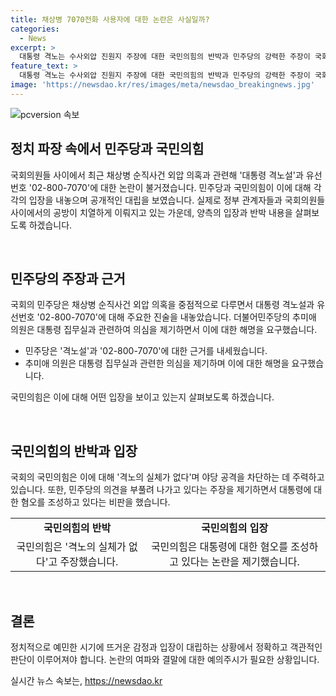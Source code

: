 ```yaml
---
title: 채상병 7070전화 사용자에 대한 논란은 사실일까?
categories:
  - News
excerpt: >
  대통령 격노는 수사외압 진원지 주장에 대한 국민의힘의 반박과 민주당의 강력한 주장이 국회에서 공개토론으로 이어졌다. 민주당은 채상병 순직사건 외압 의혹을 조명하며 대통령의 격노를 확인해야 한다고 강조했고, 국민의힘은 근거 없는 주장이라고 반박했다. 양당은 각자 입장을 강력히 주장하며 격론을 이어가는 가운데, 대통령 격노설을 둘러싼 논쟁이 전개되고 있다.
feature_text: >
  대통령 격노는 수사외압 진원지 주장에 대한 국민의힘의 반박과 민주당의 강력한 주장이 국회에서 공개토론으로 이어졌다. 민주당은 채상병 순직사건 외압 의혹을 조명하며 대통령의 격노를 확인해야 한다고 강조했고, 국민의힘은 근거 없는 주장이라고 반박했다. 양당은 각자 입장을 강력히 주장하며 격론을 이어가는 가운데, 대통령 격노설을 둘러싼 논쟁이 전개되고 있다.
image: 'https://newsdao.kr/res/images/meta/newsdao_breakingnews.jpg'
---
```


<p><img src="https://newsdao.kr/res/images/meta/newsdao_breakingnews.jpg" alt="pcversion 속보" /></p>

<h2 data-ke-size="size26">정치 파장 속에서 민주당과 국민의힘</h2>

<p>국회의원들 사이에서 최근 채상병 순직사건 외압 의혹과 관련해 '대통령 격노설'과 유선번호 '02-800-7070'에 대한 논란이 불거졌습니다. 민주당과 국민의힘이 이에 대해 각각의 입장을 내놓으며 공개적인 대립을 보였습니다. 실제로 정부 관계자들과 국회의원들 사이에서의 공방이 치열하게 이뤄지고 있는 가운데, 양측의 입장과 반박 내용을 살펴보도록 하겠습니다. </p>

<p data-ke-size="size16">&nbsp;</p>

<h2 data-ke-size="size24">민주당의 주장과 근거</h2>

<p>국회의 민주당은 채상병 순직사건 외압 의혹을 중점적으로 다루면서 대통령 격노설과 유선번호 '02-800-7070'에 대해 주요한 진술을 내놓았습니다. 더불어민주당의 추미애 의원은 대통령 집무실과 관련하여 의심을 제기하면서 이에 대한 해명을 요구했습니다. </p>

<ul>
  <li>민주당은 '격노설'과 '02-800-7070'에 대한 근거를 내세웠습니다.</li>
  <li>추미애 의원은 대통령 집무실과 관련한 의심을 제기하며 이에 대한 해명을 요구했습니다.</li>
</ul>

<p>국민의힘은 이에 대해 어떤 입장을 보이고 있는지 살펴보도록 하겠습니다. </p>

<p data-ke-size="size16">&nbsp;</p>

<h2 data-ke-size="size24">국민의힘의 반박과 입장</h2>

<p>국회의 국민의힘은 이에 대해 '격노의 실체가 없다'며 야당 공격을 차단하는 데 주력하고 있습니다. 또한, 민주당의 의견을 부풀려 나가고 있다는 주장을 제기하면서 대통령에 대한 혐오를 조성하고 있다는 비판을 했습니다. </p>

<table>
  <tr>
    <td style="text-align: center; height: 17px;"><b>국민의힘의 반박</b></td>
    <td style="text-align: center; height: 17px;"><b>국민의힘의 입장</b></td>
  </tr>
  <tr>
    <td style="text-align: center; height: 17px;">국민의힘은 '격노의 실체가 없다'고 주장했습니다.</td>
    <td style="text-align: center; height: 17px;">국민의힘은 대통령에 대한 혐오를 조성하고 있다는 논란을 제기했습니다.</td>
  </tr>
</table>

<p data-ke-size="size16">&nbsp;</p>

<h2 data-ke-size="size24">결론</h2>

<p>정치적으로 예민한 시기에 뜨거운 감정과 입장이 대립하는 상황에서 정확하고 객관적인 판단이 이루어져야 합니다. 논란의 여파와 결말에 대한 예의주시가 필요한 상황입니다.</p>
실시간 뉴스 속보는, <a href="https://newsdao.kr" rel="dofollow">https://newsdao.kr</a>


